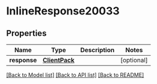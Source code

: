 # InlineResponse20033

## Properties
Name | Type | Description | Notes
------------ | ------------- | ------------- | -------------
**response** | [**ClientPack**](ClientPack.md) |  | [optional] 

[[Back to Model list]](../README.md#documentation-for-models) [[Back to API list]](../README.md#documentation-for-api-endpoints) [[Back to README]](../README.md)


